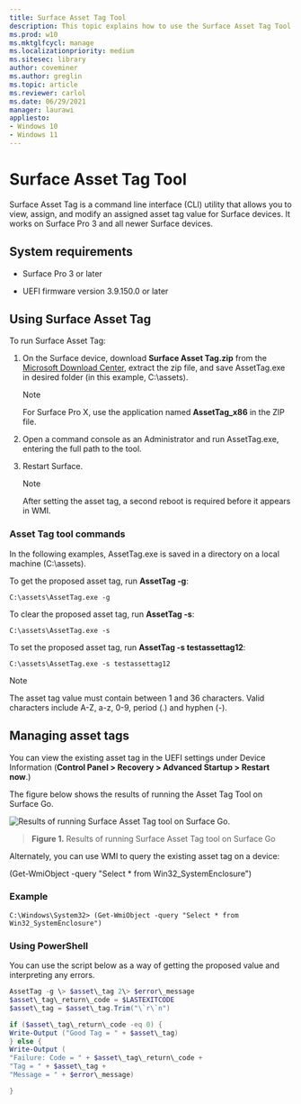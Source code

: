 ```yaml
---
title: Surface Asset Tag Tool
description: This topic explains how to use the Surface Asset Tag Tool.
ms.prod: w10
ms.mktglfcycl: manage
ms.localizationpriority: medium
ms.sitesec: library
author: coveminer
ms.author: greglin
ms.topic: article
ms.reviewer: carlol
ms.date: 06/29/2021
manager: laurawi
appliesto:
- Windows 10
- Windows 11
---
```


# Surface Asset Tag Tool

Surface Asset Tag is a command line interface (CLI) utility
that allows you to view, assign, and modify an assigned asset tag value
for Surface devices. It works on Surface Pro 3 and all newer Surface devices.

## System requirements

- Surface Pro 3 or later

- UEFI firmware version 3.9.150.0 or later

## Using Surface Asset Tag

To run Surface Asset Tag:

1. On the Surface device, download **Surface Asset Tag.zip** from the [Microsoft Download
    Center](https://www.microsoft.com/download/details.aspx?id=46703),
    extract the zip file, and save AssetTag.exe in desired folder (in
    this example, C:\\assets).

    > [!NOTE]
    > For Surface Pro X, use the application named **AssetTag_x86**  in the ZIP file.

2. Open a command console as an Administrator and run AssetTag.exe, entering the full path to the tool.

3. Restart Surface.

    > [!NOTE]
    > After setting the asset tag, a second reboot is required before it appears in WMI.

### Asset Tag tool commands

In the following examples, AssetTag.exe is saved in a directory on a local machine (C:\assets).

To get the proposed asset tag, run **AssetTag -g**:

```console
C:\assets\AssetTag.exe -g
```

To clear the proposed asset tag, run **AssetTag -s**:

```console
C:\assets\AssetTag.exe -s
```

To set the proposed asset tag, run **AssetTag -s testassettag12**:

```
C:\assets\AssetTag.exe -s testassettag12
```

>[!NOTE]
>The asset tag value must contain between 1 and 36 characters. Valid characters include A-Z, a-z, 0-9, period (.) and hyphen (-).

## Managing asset tags

You can view the existing asset tag in the UEFI settings under Device
Information (**Control Panel > Recovery > Advanced Startup > Restart now**.)

The figure below shows the results of running the Asset Tag Tool on
Surface Go.

![Results of running Surface Asset Tag tool on Surface Go.](images/assettag-fig1.png)

> **Figure 1.** Results of running Surface Asset Tag tool on Surface Go

Alternately, you can use WMI to query the existing asset tag on a device:

(Get-WmiObject -query "Select * from Win32_SystemEnclosure")

### Example

```console
C:\Windows\System32> (Get-WmiObject -query "Select * from Win32_SystemEnclosure")
```
  
### Using PowerShell

You can use the script below as a way of getting the proposed value and
interpreting any errors.

```powershell
AssetTag -g \> $asset\_tag 2\> $error\_message  
$asset\_tag\_return\_code = $LASTEXITCODE  
$asset\_tag = $asset\_tag.Trim("\`r\`n")

if ($asset\_tag\_return\_code -eq 0) {  
Write-Output ("Good Tag = " + $asset\_tag)  
} else {  
Write-Output (  
"Failure: Code = " + $asset\_tag\_return\_code +  
"Tag = " + $asset\_tag +  
"Message = " + $error\_message)

}
```
